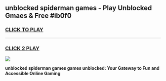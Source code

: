 
## unblocked spiderman games - Play Unblocked Gmaes & Free #ib0f0
<h3>
<a href="https://premium.freeplayer.one?title=unblocked_spiderman_games&ref=01M">CLICK TO PLAY</a></h3>
<hr>

<h3>
<a href="https://premium.freeplayer.one?title=unblocked_spiderman_games&ref=01M">CLICK 2 PLAY</a>
  
</h3>

<a href="https://premium.freeplayer.one?title=unblocked_spiderman_games&ref=01M"><img src="https://clearcache.store/games.png"></a>


**unblocked spiderman games games unblocked: Your Gateway to Fun and Accessible Online Gaming**
